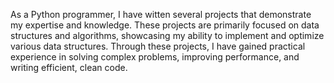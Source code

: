 As a Python programmer, 
I have witten several projects that demonstrate my expertise and knowledge. 
These projects are primarily focused on data structures and algorithms, showcasing my ability to implement and optimize various data structures.
Through these projects, I have gained practical experience in solving complex problems, improving performance, and writing efficient, clean code.
